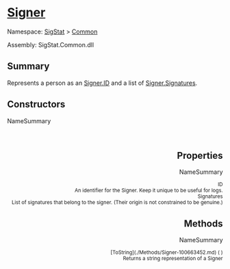 # [Signer](./Signer.md)

Namespace: [SigStat]() > [Common](./README.md)

Assembly: SigStat.Common.dll

## Summary
Represents a person as an [Signer.ID](https://github.com/hargitomi97/sigstat/blob/master/docs/md/SigStat/Common/Signer.md) and a list of [Signer.Signatures](https://github.com/hargitomi97/sigstat/blob/master/docs/md/SigStat/Common/Signer.md).

## Constructors

NameSummary

<div style="text-align: right"><sub></sub></ div ><div style="text-align: right"><sub></sub></ div ><br>


## Properties

NameSummary

<div style="text-align: right"><sub>ID</sub></ div ><div style="text-align: right"><sub>An identifier for the Signer. Keep it unique to be useful for logs.</sub></ div ><br>
<div style="text-align: right"><sub>Signatures</sub></ div ><div style="text-align: right"><sub>List of signatures that belong to the signer.  (Their origin is not constrained to be genuine.)</sub></ div ><br>


## Methods

NameSummary

<div style="text-align: right"><sub>[ToString](./Methods/Signer-100663452.md) (  )</sub></ div ><div style="text-align: right"><sub>Returns a string representation of a Signer</sub></ div ><br>


